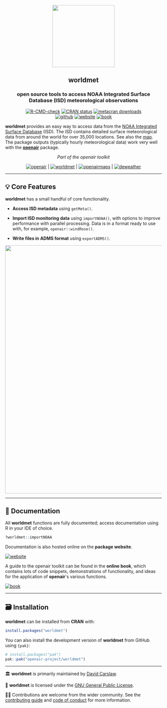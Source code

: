 
<div align="center">

<img src="man/figures/logo.png" height="200"/>

## **worldmet**
### open source tools to access NOAA Integrated Surface Database (ISD) meteorological observations

<!-- badges: start -->
[![R-CMD-check](https://github.com/openair-project/worldmet/workflows/R-CMD-check/badge.svg)](https://github.com/davidcarslaw/worldmet/actions)
[![CRAN
status](https://www.r-pkg.org/badges/version/worldmet)](https://CRAN.R-project.org/package=worldmet)
[![metacran downloads](https://cranlogs.r-pkg.org/badges/grand-total/worldmet)](https://cran.r-project.org/package=worldmet)
<br>
[![github](https://img.shields.io/badge/CODE-github-black?logo=github)](https://github.com/openair-project/worldmet)
[![website](https://img.shields.io/badge/DOCS-website-black)](https://openair-project.github.io/worldmet/)
[![book](https://img.shields.io/badge/DOCS-book-black)](https://bookdown.org/david_carslaw/openair/)
<!-- badges: end -->

</div>

**worldmet** provides an easy way to access data from the [NOAA Integrated Surface Database](https://www.ncei.noaa.gov/products/land-based-station/integrated-surface-database) (ISD). The ISD contains detailed surface meteorological data from around the world for over 35,000 locations. See also the [map](https://gis.ncdc.noaa.gov/maps/ncei). The package outputs (typically hourly meteorological data) work very well with the [**openair**](https://github.com/davidcarslaw/openair) package.

<div align="center">

*Part of the openair toolkit*

[![openair](https://img.shields.io/badge/openair_core-06D6A0?style=flat-square)](https://davidcarslaw.github.io/openair/) | 
[![worldmet](https://img.shields.io/badge/worldmet-26547C?style=flat-square)](https://davidcarslaw.github.io/worldmet/) | 
[![openairmaps](https://img.shields.io/badge/openairmaps-FFD166?style=flat-square)](https://davidcarslaw.github.io/openairmaps/) | 
[![deweather](https://img.shields.io/badge/deweather-EF476F?style=flat-square)](https://davidcarslaw.github.io/deweather/)

</div>

<hr>

## 💡 Core Features

**worldmet** has a small handful of core functionality.

- **Access ISD metadata** using `getMeta()`.

- **Import ISD monitoring data** using `importNOAA()`, with options to improve performance with parallel processing. Data is in a format ready to use with, for example, `openair::windRose()`.

- **Write files in ADMS format** using `exportADMS()`.

<div align="center">
<img src="man/figures/feature-banner.png" width="800">
</div>

<hr>

## 📖 Documentation

All **worldmet** functions are fully documented; access documentation using R in your IDE of choice.

```r
?worldmet::importNOAA
```

Documentation is also hosted online on the **package website**.

[![website](https://img.shields.io/badge/website-documentation-blue)](https://davidcarslaw.github.io/worldmet/)

A guide to the openair toolkit can be found in the **online book**, which contains lots of code snippets, demonstrations of functionality, and ideas for the application of **openair**'s various functions.

[![book](https://img.shields.io/badge/book-code_demos_and_ideas-blue)](https://bookdown.org/david_carslaw/openair/)

<hr>

## 🗃️ Installation

**worldmet** can be installed from **CRAN** with:

``` r
install.packages("worldmet")
```

You can also install the development version of **worldmet** from GitHub using `{pak}`:

``` r
# install.packages("pak")
pak::pak("openair-project/worldmet")
```

<hr>

🏛️ **worldmet** is primarily maintained by [David Carslaw](https://github.com/davidcarslaw).

📃 **worldmet** is licensed under the [GNU General Public License](https://davidcarslaw.github.io/worldmet/LICENSE.html).

🧑‍💻 Contributions are welcome from the wider community. See the [contributing guide](https://davidcarslaw.github.io/worldmet/CONTRIBUTING.html) and [code of conduct](https://davidcarslaw.github.io/worldmet/CODE_OF_CONDUCT.html) for more information.
